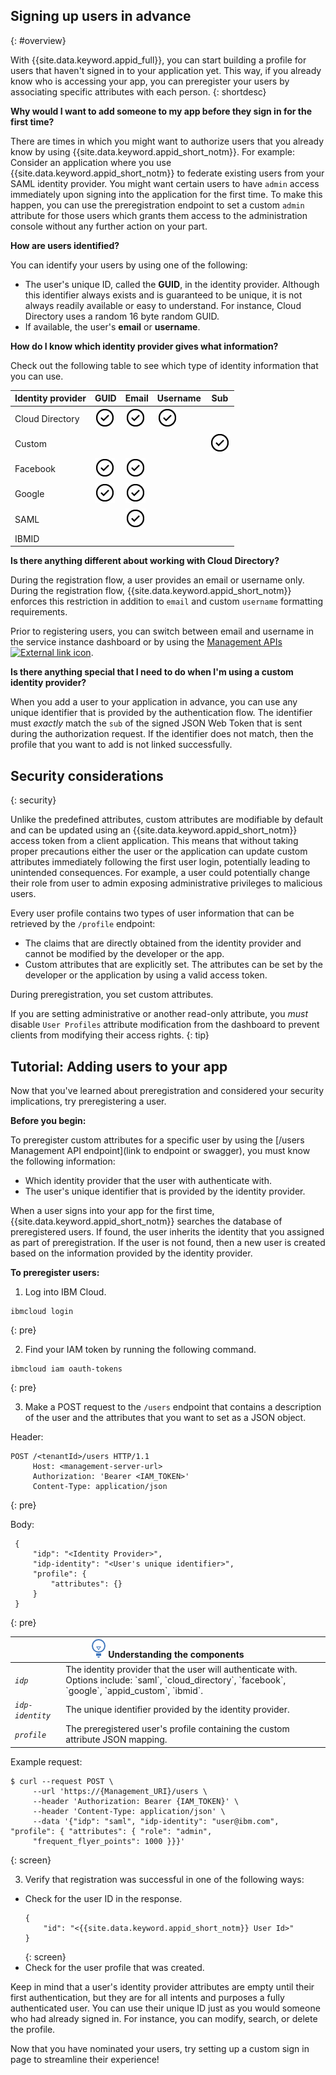 

## Signing up users in advance
{: #overview}

With {{site.data.keyword.appid_full}}, you can start building a profile for users that haven't signed in to your application yet. This way, if you already know who is accessing your app, you can preregister your users by associating specific attributes with each person.
{: shortdesc}

**Why would I want to add someone to my app before they sign in for the first time?**

There are times in which you might want to authorize users that you already know by using {{site.data.keyword.appid_short_notm}}. For example: Consider an application where you use {{site.data.keyword.appid_short_notm}} to federate existing users from your SAML identity provider. You might want certain users to have `admin` access immediately upon signing into the application for the first time. To make this happen, you can use the preregistration endpoint to set a custom `admin` attribute for those users which grants them access to the administration console without any further action on your part.

**How are users identified?**

You can identify your users by using one of the following:

* The user's unique ID, called the **GUID**, in the identity provider. Although this identifier always exists and is guaranteed to be unique, it is not always readily available or easy to understand. For instance, Cloud Directory uses a random 16 byte random GUID.
* If available, the user's **email** or **username**.

**How do I know which identity provider gives what information?**

Check out the following table to see which type of identity information that you can use.


<table>
  <thead>
    <tr>
      <th>Identity provider</th>
      <th>GUID</th>
      <th>Email</th>
      <th>Username</th>
      <th>Sub</th>
    </tr>
  </thead>
  <tbody>
    <tr>
      <td>Cloud Directory</td>
      <td><img src="images/confirm.png" width="32" alt="Feature available" style="width:32px;" /></td>
      <td><img src="images/confirm.png" width="32" alt="Feature available" style="width:32px;" /></td>
      <td><img src="images/confirm.png" width="32" alt="Feature available" style="width:32px;" /></td>
    </tr>
    <tr>
      <td>Custom</td>
      <td> </td>
      <td> </td>
      <td> </td>
      <td><img src="images/confirm.png" width="32" alt="Feature available" style="width:32px;" /></td>
    </tr>
    <tr>
      <td>Facebook</td>
      <td><img src="images/confirm.png" width="32" alt="Feature available" style="width:32px;" /></td>
      <td><img src="images/confirm.png" width="32" alt="Feature available" style="width:32px;" /></td>
      <td> </td>
      <td> </td>
    </tr>
    <tr>
      <td>Google</td>
      <td><img src="images/confirm.png" width="32" alt="Feature available" style="width:32px;" /></td>
      <td><img src="images/confirm.png" width="32" alt="Feature available" style="width:32px;" /></td>
      <td> </td>
      <td> </td>
    </tr>
    <tr>
      <td>SAML</td>
      <td> </td>
      <td><img src="images/confirm.png" width="32" alt="Feature available" style="width:32px;" /></td>
      <td> </td>
      <td> </td>
    </tr>
    <tr>
      <td>IBMID</td>
      <td> </td>
      <td> </td>
      <td> </td>
      <td> </td>
    </tr>
  </tbody>
</table>


**Is there anything different about working with Cloud Directory?**

During the registration flow, a user provides an email or username only. During the registration flow, {{site.data.keyword.appid_short_notm}} enforces this restriction in addition to `email` and custom `username` formatting requirements.

Prior to registering users, you can switch between email and username in the service instance dashboard or by using the <a href="https://appid-management.ng.bluemix.net/swagger-ui/#!/Identity_Providers/set_cloud_directory_idp" target="____blank">Management APIs<img src="../../icons/launch-glyph.svg" alt="External link icon"></a>.

**Is there anything special that I need to do when I'm using a custom identity provider?**

When you add a user to your application in advance, you can use any unique identifier that is provided by the authentication flow. The identifier must _exactly_ match the `sub` of the signed JSON Web Token that is sent during the authorization request. If the identifier does not match, then the profile that you want to add is not linked successfully.


## Security considerations
{: security}

Unlike the predefined attributes, custom attributes are modifiable by default and can be updated using an {{site.data.keyword.appid_short_notm}} access token from a client application. This means that without taking proper precautions either the user or the application can update custom attributes immediately following the first user login, potentially leading to unintended consequences. For example, a user could potentially change their role from user to admin exposing administrative privileges to malicious users.

Every user profile contains two types of user information that can be retrieved by the `/profile` endpoint:

* The claims that are directly obtained from the identity provider and cannot be modified by the developer or the app.
* Custom attributes that are explicitly set. The attributes can be set by the developer or the application by using a valid access token.

During preregistration, you set custom attributes.

If you are setting administrative or another read-only attribute, you _must_ disable `User Profiles` attribute modification from the dashboard to prevent clients from modifying their access rights.
{: tip}


## Tutorial: Adding users to your app

Now that you've learned about preregistration and considered your security implications, try preregistering a user.

**Before you begin:**

To preregister custom attributes for a specific user by using the [/users Management API endpoint](link to endpoint or swagger), you must know the following information:

* Which identity provider that the user with authenticate with.
* The user's unique identifier that is provided by the identity provider.

When a user signs into your app for the first time, {{site.data.keyword.appid_short_notm}} searches the database of preregistered users. If found, the user inherits the  identity that you assigned as part of preregistration. If the user is not found, then a new user is created based on the information provided by the identity provider.


**To preregister users:**

1. Log into IBM Cloud.
  ```
  ibmcloud login
  ```
  {: pre}

2. Find your IAM token by running the following command.
  ```
  ibmcloud iam oauth-tokens
  ```
  {: pre}

3. Make a POST request to the `/users` endpoint that contains a description of the user and the attributes that you want to set as a JSON object.

  Header:
  ```
  POST /<tenantId>/users HTTP/1.1
       Host: <management-server-url>
       Authorization: 'Bearer <IAM_TOKEN>'
       Content-Type: application/json
  ```
  {: pre}

  Body:
  ```
   {
       "idp": "<Identity Provider>",
       "idp-identity": "<User's unique identifier>",
       "profile": {
           "attributes": {}
       }
   }
  ```
  {: pre}

  <table>
    <thead>
      <th colspan=2><img src="images/idea.png" alt="Idea icon"/> Understanding the components</th>
    </thead>
    <tbody>
      <tr>
        <td><code><em>idp</em></code></td>
        <td>The identity provider that the user will authenticate with. Options include: `saml`, `cloud_directory`, `facebook`, `google`, `appid_custom`, `ibmid`.</td>
      </tr>
      <tr>
        <td><code><em>idp-identity</em></code></td>
        <td>The unique identifier provided by the identity provider.</td>
      </tr>
      <tr>
        <td><code><em>profile</em></code></td>
        <td>The preregistered user's profile containing the custom attribute JSON mapping.</td>
      </tr>
    </tbody>
  </table>

  Example request:
  ```
  $ curl --request POST \
       --url 'https://{Management_URI}/users \
       --header 'Authorization: Bearer {IAM_TOKEN}' \
       --header 'Content-Type: application/json' \
       --data '{"idp": "saml", "idp-identity": "user@ibm.com", "profile": { "attributes": { "role": "admin",
       "frequent_flyer_points": 1000 }}}'
  ```
  {: screen}

3. Verify that registration was successful in one of the following ways:
  * Check for the user ID in the response.
    ```
    {
        "id": "<{{site.data.keyword.appid_short_notm}} User Id>"
    }
    ```
    {: screen}    
  * Check for the user profile that was created.

Keep in mind that a user's identity provider attributes are empty until their first authentication, but they are for all intents and purposes a fully authenticated user. You can use their unique ID just as you would someone who had already signed in. For instance, you can modify, search, or delete the profile.

Now that you have nominated your users, try setting up a custom sign in page to streamline their experience!
